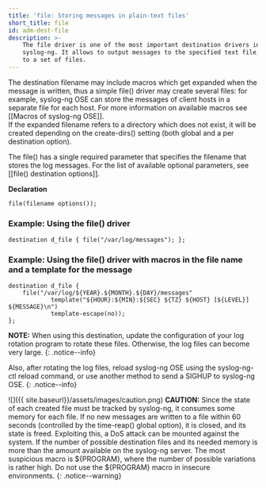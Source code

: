 ```yaml
---
title: 'file: Storing messages in plain-text files'
short_title: file
id: adm-dest-file
description: >-
    The file driver is one of the most important destination drivers in
    syslog-ng. It allows to output messages to the specified text file, or
    to a set of files.
---
```


The destination filename may include macros which get expanded when the
message is written, thus a simple file() driver may create several
files: for example, syslog-ng OSE can store the messages of client hosts
in a separate file for each host. For more information on available
macros see [[Macros of syslog-ng OSE]].  
If the expanded filename refers to a directory which does not exist, it
will be created depending on the create-dirs() setting (both global and
a per destination option).

The file() has a single required parameter that specifies the filename
that stores the log messages. For the list of available optional
parameters, see [[file() destination options]].

**Declaration**

```config
file(filename options());
```

### Example: Using the file() driver

```config
destination d_file { file("/var/log/messages"); };
```

### Example: Using the file() driver with macros in the file name and a template for the message

```config
destination d_file {
    file("/var/log/${YEAR}.${MONTH}.${DAY}/messages"
            template("${HOUR}:${MIN}:${SEC} ${TZ} ${HOST} [${LEVEL}] ${MESSAGE}\n")
            template-escape(no));
};
```

**NOTE:** When using this destination, update the configuration of your log
rotation program to rotate these files. Otherwise, the log files can
become very large.
{: .notice--info}

Also, after rotating the log files, reload syslog-ng OSE using the
syslog-ng-ctl reload command, or use another method to send a SIGHUP to
syslog-ng OSE.
{: .notice--info}

![]({{ site.baseurl}}/assets/images/caution.png) **CAUTION:**
Since the state of each created file must be tracked by syslog-ng, it consumes
some memory for each file. If no new messages are written to a file within 60
seconds (controlled by the time-reap() global option), it is closed, and its
state is freed. Exploiting this, a DoS attack can be mounted against the system.
If the number of possible destination files and its needed memory is more than
the amount available on the syslog-ng server. The most suspicious macro is
${PROGRAM}, where the number of possible variations is rather high.
Do not use the ${PROGRAM} macro in insecure environments.
{: .notice--warning}
